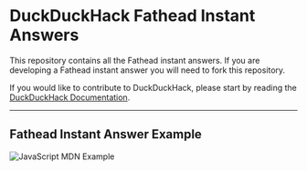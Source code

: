 # DuckDuckHack Fathead Instant Answers

This repository contains all the Fathead instant answers. If you are developing a Fathead instant answer you will need to fork this repository.

If you would like to contribute to DuckDuckHack, please start by reading the [DuckDuckHack Documentation](https://dukgo.com/duckduckhack/ddh-intro).

------

## Fathead Instant Answer Example

![JavaScript MDN Example](https://raw.githubusercontent.com/duckduckgo/duckduckgo-documentation/master/duckduckhack/assets/fathead_readme_example.png)
